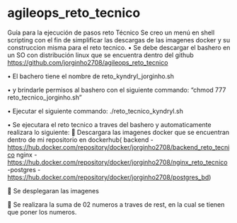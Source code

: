 # agileops_reto_tecnico
Guía para la ejecución de pasos reto Técnico
Se creo un menú en shell scripting con el fin de simplificar las descargas de las imagenes docker y su construccion misma para el reto tecnico.
•	Se debe descargar el bashero en un SO con distribución linux que se encuentra dentro del github
https://github.com/jorginho2708/agileops_reto_tecnico

• El bachero tiene el nombre de reto_kyndryl_jorginho.sh

•	y brindarle permisos al bashero con el siguiente commando:
“chmod 777 reto_tecnico_jorginho.sh”
 
 
•	Ejecutar el siguiente commando: ./reto_tecnico_kyndryl.sh
 
•	Se ejecutara el reto tecnico a traves del bashero y automaticamente realizara lo siguiente:
	Descargara las imagenes docker que se encuentran dentro de mi repositorio en dockerhub(
backend -https://hub.docker.com/repository/docker/jorginho2708/backend_reto_tecnico
nginx - https://hub.docker.com/repository/docker/jorginho2708/nginx_reto_tecnico -postgres - https://hub.docker.com/repository/docker/jorginho2708/postgres_bd)
 
	Se desplegaran las imagenes

 
	Se realizara la suma de 02 numeros a traves de rest, en la cual se tienen que poner los numeros.
 



